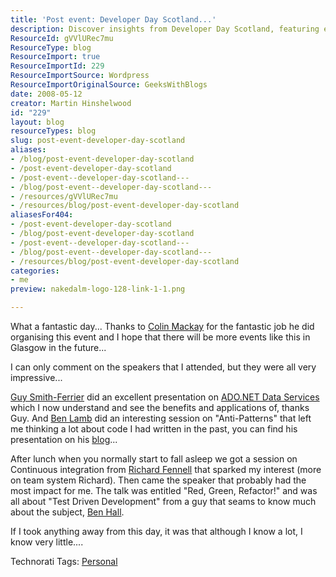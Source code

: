 ```yaml
---
title: 'Post event: Developer Day Scotland...'
description: Discover insights from Developer Day Scotland, featuring expert talks on ADO.NET, Anti-Patterns, and Test Driven Development. Join the conversation!
ResourceId: gVVlURec7mu
ResourceType: blog
ResourceImport: true
ResourceImportId: 229
ResourceImportSource: Wordpress
ResourceImportOriginalSource: GeeksWithBlogs
date: 2008-05-12
creator: Martin Hinshelwood
id: "229"
layout: blog
resourceTypes: blog
slug: post-event-developer-day-scotland
aliases:
- /blog/post-event-developer-day-scotland
- /post-event-developer-day-scotland
- /post-event--developer-day-scotland---
- /blog/post-event--developer-day-scotland---
- /resources/gVVlURec7mu
- /resources/blog/post-event-developer-day-scotland
aliasesFor404:
- /post-event-developer-day-scotland
- /blog/post-event-developer-day-scotland
- /post-event--developer-day-scotland---
- /blog/post-event--developer-day-scotland---
- /resources/blog/post-event-developer-day-scotland
categories:
- me
preview: nakedalm-logo-128-link-1-1.png

---
```

What a fantastic day... Thanks to [Colin Mackay](http://blog.colinmackay.net/) for the fantastic job he did organising this event and I hope that there will be more events like this in Glasgow in the future...

I can only comment on the speakers that I attended, but they were all very impressive...

[Guy Smith-Ferrier](http://www.guysmithferrier.com/details.aspx?Entry=221) did an excellent presentation on [ADO.NET Data Services](http://developerdayscotland.com/main/Speakers/tabid/56/Default.aspx#Guy_Smith_Ferrier) which I now understand and see the benefits and applications of, thanks Guy. And [Ben Lamb](http://www.benlamb.com) did an interesting session on "Anti-Patterns" that left me thinking a lot about code I had written in the past, you can find his presentation on his [blog](http://www.benlamb.com)...

After lunch when you normally start to fall asleep we got a session on Continuous integration from [Richard Fennell](http://blogs.blackmarble.co.uk/blogs/rfennell/archive/2008/05/11/developer-day-scotland.aspx) that sparked my interest (more on team system Richard). Then came the speaker that probably had the most impact for me. The talk was entitled "Red, Green, Refactor!" and was all about "Test Driven Development" from a guy that seams to know much about the subject, [Ben Hall](http://blog.benhall.me.uk/2008/05/developer-day-scotland-post-conference.html).

If I took anything away from this day, it was that although I know a lot, I know very little....

Technorati Tags: [Personal](http://technorati.com/tags/Personal)
